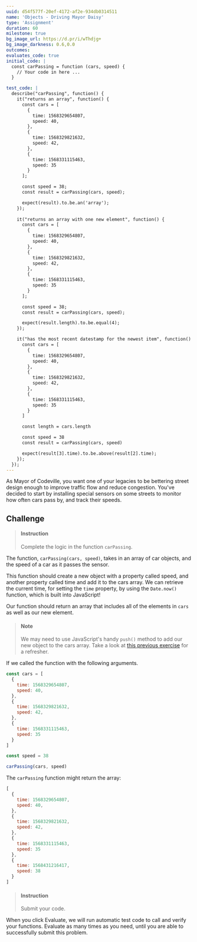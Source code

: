 ```yaml
---
uuid: d54f577f-20ef-4172-af2e-934db0314511
name: 'Objects - Driving Mayor Daisy'
type: 'Assignment'
duration: 60
milestone: true
bg_image_url: https://d.pr/i/wThdjg+
bg_image_darkness: 0.6,0.0
outcomes:
evaluates_code: true
initial_code: |
  const carPassing = function (cars, speed) {
    // Your code in here ...
  }

test_code: |
  describe("carPassing", function() {
    it("returns an array", function() {
      const cars = [
        {
          time: 1568329654807,
          speed: 40,
        },
        {
          time: 1568329821632,
          speed: 42,
        },
        {
          time: 1568331115463,
          speed: 35
        }
      ];

      const speed = 38;
      const result = carPassing(cars, speed);

      expect(result).to.be.an('array');
    });
    
    it("returns an array with one new element", function() {
      const cars = [
        {
          time: 1568329654807,
          speed: 40,
        },
        {
          time: 1568329821632,
          speed: 42,
        },
        {
          time: 1568331115463,
          speed: 35
        }
      ];

      const speed = 38;
      const result = carPassing(cars, speed);

      expect(result.length).to.be.equal(4);
    });

    it("has the most recent datestamp for the newest item", function() {
      const cars = [
        {
          time: 1568329654807,
          speed: 40,
        },
        {
          time: 1568329821632,
          speed: 42,
        },
        {
          time: 1568331115463,
          speed: 35
        }
      ]

      const length = cars.length

      const speed = 38
      const result = carPassing(cars, speed)

      expect(result[3].time).to.be.above(result[2].time);
    });    
  });
---
```


As Mayor of Codeville, you want one of your legacies to be bettering street design enough to improve traffic flow and reduce congestion. You've decided to start by installing special sensors on some streets to monitor how often cars pass by, and track their speeds.

## Challenge

> #### Instruction
> Complete the logic in the function `carPassing`. 

The function, `carPassing(cars, speed)`, takes in an array of car objects, and the speed of a car as it passes the sensor. 

This function should create a new object with a property called speed, and another property called time and add it to the cars array. We can retrieve the current time, for setting the `time` property, by using the `Date.now()` function, which is built into JavaScript!

Our function should return an array that includes all of the elements in `cars` as well as our new element.  

> #### Note
> We may need to use JavaScript's handy `push()` method to add our new object to the cars array. Take a look at [this previous exercise](/b21257a6-aa67-4c32-8cc1-feb731a77f20) for a refresher.

If we called the function with the following arguments.

```javascript
const cars = [
  {
    time: 1568329654807,
    speed: 40,
  },
  {
    time: 1568329821632,
    speed: 42,
  },
  {
    time: 1568331115463,
    speed: 35
  }
]

const speed = 38

carPassing(cars, speed)
```

The `carPassing` function might return the array:

```js
[
  {
    time: 1568329654807,
    speed: 40,
  },
  {
    time: 1568329821632,
    speed: 42,
  },
  {
    time: 1568331115463,
    speed: 35
  },
  {
    time: 1568431216417,
    speed: 38
  }
]
```

> #### Instruction
> Submit your code.

When you click Evaluate, we will run automatic test code to call and verify your functions. Evaluate as many times as you need, until you are able to successfully submit this problem.
